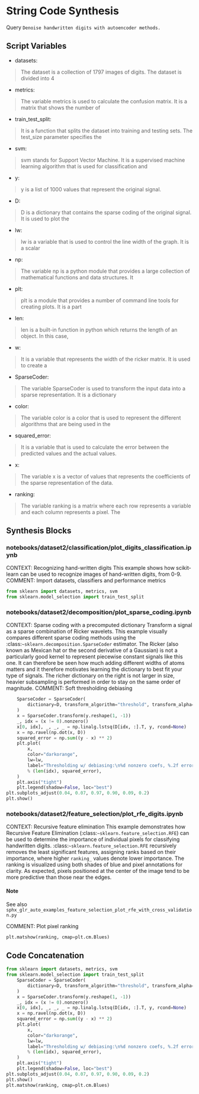 # String Code Synthesis
Query `Denoise handwritten digits with autoencoder methods.`
## Script Variables
- datasets:<br>
>The dataset is a collection of 1797 images of digits. The dataset is divided into 4
- metrics:<br>
>The variable metrics is used to calculate the confusion matrix. It is a matrix that shows the number of
- train_test_split:<br>
>It is a function that splits the dataset into training and testing sets. The test_size parameter specifies the
- svm:<br>
>svm stands for Support Vector Machine. It is a supervised machine learning algorithm that is used for classification and
- y:<br>
>y is a list of 1000 values that represent the original signal.
- D:<br>
>D is a dictionary that contains the sparse coding of the original signal. It is used to plot the
- lw:<br>
>lw is a variable that is used to control the line width of the graph. It is a scalar
- np:<br>
>The variable np is a python module that provides a large collection of mathematical functions and data structures. It
- plt:<br>
>plt is a module that provides a number of command line tools for creating plots. It is a part
- len:<br>
>len is a built-in function in python which returns the length of an object. In this case,
- w:<br>
>It is a variable that represents the width of the ricker matrix. It is used to create a
- SparseCoder:<br>
>The variable SparseCoder is used to transform the input data into a sparse representation. It is a dictionary
- color:<br>
>The variable color is a color that is used to represent the different algorithms that are being used in the
- squared_error:<br>
>It is a variable that is used to calculate the error between the predicted values and the actual values.
- x:<br>
>The variable x is a vector of values that represents the coefficients of the sparse representation of the data.
- ranking:<br>
>The variable ranking is a matrix where each row represents a variable and each column represents a pixel. The
## Synthesis Blocks
### notebooks/dataset2/classification/plot_digits_classification.ipynb
CONTEXT:   Recognizing hand-written digits  This example shows how scikit-learn can be used to recognize images of hand-written digits, from 0-9.
COMMENT: Import datasets, classifiers and performance metrics
```python
from sklearn import datasets, metrics, svm
from sklearn.model_selection import train_test_split
```

### notebooks/dataset2/decomposition/plot_sparse_coding.ipynb
CONTEXT:   Sparse coding with a precomputed dictionary  Transform a signal as a sparse combination of Ricker wavelets. This example visually compares
different sparse coding methods using the :class:`~sklearn.decomposition.SparseCoder` estimator. The Ricker (also known as Mexican hat or the second
derivative of a Gaussian) is not a particularly good kernel to represent piecewise constant signals like this one. It can therefore be seen how much
adding different widths of atoms matters and it therefore motivates learning the dictionary to best fit your type of signals.  The richer dictionary
on the right is not larger in size, heavier subsampling is performed in order to stay on the same order of magnitude.  COMMENT: Soft thresholding
debiasing
```python
    SparseCoder = SparseCoder(
        dictionary=D, transform_algorithm="threshold", transform_alpha=20
    )
    x = SparseCoder.transform(y.reshape(1, -1))
    _, idx = (x != 0).nonzero()
    x[0, idx], _, _, _ = np.linalg.lstsq(D[idx, :].T, y, rcond=None)
    x = np.ravel(np.dot(x, D))
    squared_error = np.sum((y - x) ** 2)
    plt.plot(
        x,
        color="darkorange",
        lw=lw,
        label="Thresholding w/ debiasing:\n%d nonzero coefs, %.2f error"
        % (len(idx), squared_error),
    )
    plt.axis("tight")
    plt.legend(shadow=False, loc="best")
plt.subplots_adjust(0.04, 0.07, 0.97, 0.90, 0.09, 0.2)
plt.show()
```

### notebooks/dataset2/feature_selection/plot_rfe_digits.ipynb
CONTEXT:   Recursive feature elimination  This example demonstrates how Recursive Feature Elimination (:class:`~sklearn.feature_selection.RFE`) can be
used to determine the importance of individual pixels for classifying handwritten digits. :class:`~sklearn.feature_selection.RFE` recursively removes
the least significant features, assigning ranks based on their importance, where higher `ranking_` values denote lower importance. The ranking is
visualized using both shades of blue and pixel annotations for clarity. As expected, pixels positioned at the center of the image tend to be more
predictive than those near the edges.  <div class="alert alert-info"><h4>Note</h4><p>See also
`sphx_glr_auto_examples_feature_selection_plot_rfe_with_cross_validation.py`</p></div>  COMMENT: Plot pixel ranking
```python
plt.matshow(ranking, cmap=plt.cm.Blues)
```

## Code Concatenation
```python
from sklearn import datasets, metrics, svm
from sklearn.model_selection import train_test_split
    SparseCoder = SparseCoder(
        dictionary=D, transform_algorithm="threshold", transform_alpha=20
    )
    x = SparseCoder.transform(y.reshape(1, -1))
    _, idx = (x != 0).nonzero()
    x[0, idx], _, _, _ = np.linalg.lstsq(D[idx, :].T, y, rcond=None)
    x = np.ravel(np.dot(x, D))
    squared_error = np.sum((y - x) ** 2)
    plt.plot(
        x,
        color="darkorange",
        lw=lw,
        label="Thresholding w/ debiasing:\n%d nonzero coefs, %.2f error"
        % (len(idx), squared_error),
    )
    plt.axis("tight")
    plt.legend(shadow=False, loc="best")
plt.subplots_adjust(0.04, 0.07, 0.97, 0.90, 0.09, 0.2)
plt.show()
plt.matshow(ranking, cmap=plt.cm.Blues)
```
